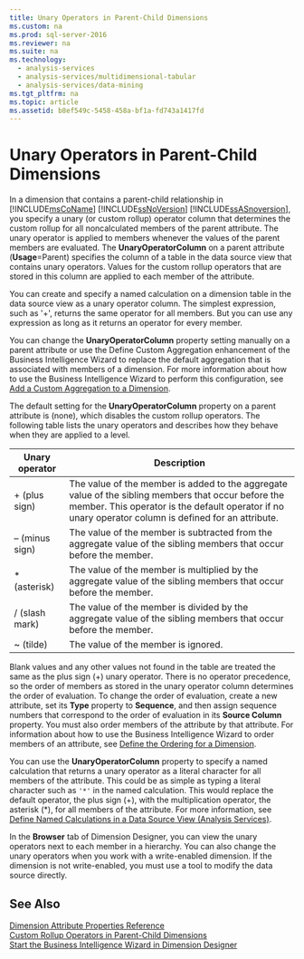 ```yaml
---
title: Unary Operators in Parent-Child Dimensions
ms.custom: na
ms.prod: sql-server-2016
ms.reviewer: na
ms.suite: na
ms.technology: 
  - analysis-services
  - analysis-services/multidimensional-tabular
  - analysis-services/data-mining
ms.tgt_pltfrm: na
ms.topic: article
ms.assetid: b8ef549c-5458-458a-bf1a-fd743a1417fd
---
```

# Unary Operators in Parent-Child Dimensions
  In a dimension that contains a parent\-child relationship in [!INCLUDE[msCoName](../../Token\Other/msCoName_md.md)] [!INCLUDE[ssNoVersion](../../Token\Other/ssNoVersion_md.md)] [!INCLUDE[ssASnoversion](../../Token\Other/ssASnoversion_md.md)], you specify a unary \(or custom rollup\) operator column that determines the custom rollup for all noncalculated members of the parent attribute. The unary operator is applied to members whenever the values of the parent members are evaluated. The **UnaryOperatorColumn** on a parent attribute \(**Usage**\=Parent\) specifies the column of a table in the data source view that contains unary operators. Values for the custom rollup operators that are stored in this column are applied to each member of the attribute.  
  
 You can create and specify a named calculation on a dimension table in the data source view as a unary operator column. The simplest expression, such as '\+', returns the same operator for all members. But you can use any expression as long as it returns an operator for every member.  
  
 You can change the **UnaryOperatorColumn** property setting manually on a parent attribute or use the Define Custom Aggregation enhancement of the Business Intelligence Wizard to replace the default aggregation that is associated with members of a dimension. For more information about how to use the Business Intelligence Wizard to perform this configuration, see [Add a Custom Aggregation to a Dimension](../../Topics\TopicNameContainA/Add-a-Custom-Aggregation-to-a-Dimension.md).  
  
 The default setting for the **UnaryOperatorColumn** property on a parent attribute is \(none\), which disables the custom rollup operators. The following table lists the unary operators and describes how they behave when they are applied to a level.  
  
|Unary operator|Description|  
|--------------------|-----------------|  
|\+ \(plus sign\)|The value of the member is added to the aggregate value of the sibling members that occur before the member. This operator is the default operator if no unary operator column is defined for an attribute.|  
|– \(minus sign\)|The value of the member is subtracted from the aggregate value of the sibling members that occur before the member.|  
|\* \(asterisk\)|The value of the member is multiplied by the aggregate value of the sibling members that occur before the member.|  
|\/ \(slash mark\)|The value of the member is divided by the aggregate value of the sibling members that occur before the member.|  
|~ \(tilde\)|The value of the member is ignored.|  
  
 Blank values and any other values not found in the table are treated the same as the plus sign \(\+\) unary operator. There is no operator precedence, so the order of members as stored in the unary operator column determines the order of evaluation. To change the order of evaluation, create a new attribute, set its **Type** property to **Sequence**, and then assign sequence numbers that correspond to the order of evaluation in its **Source Column** property. You must also order members of the attribute by that attribute. For information about how to use the Business Intelligence Wizard to order members of an attribute, see [Define the Ordering for a Dimension](../../Topics\TopicNameContainA/Define-the-Ordering-for-a-Dimension.md).  
  
 You can use the **UnaryOperatorColumn** property to specify a named calculation that returns a unary operator as a literal character for all members of the attribute. This could be as simple as typing a literal character such as `'*'` in the named calculation. This would replace the default operator, the plus sign \(\+\), with the multiplication operator, the asterisk \(\*\), for all members of the attribute. For more information, see [Define Named Calculations in a Data Source View &#40;Analysis Services&#41;](../Topic/Define%20Named%20Calculations%20in%20a%20Data%20Source%20View%20\(Analysis%20Services\).md).  
  
 In the **Browser** tab of Dimension Designer, you can view the unary operators next to each member in a hierarchy. You can also change the unary operators when you work with a write\-enabled dimension. If the dimension is not write\-enabled, you must use a tool to modify the data source directly.  
  
## See Also  
 [Dimension Attribute Properties Reference](../../Topics\TopicNameNotContainA/Dimension-Attribute-Properties-Reference.md)   
 [Custom Rollup Operators in Parent-Child Dimensions](../../Topics\TopicNameNotContainA/Custom-Rollup-Operators-in-Parent-Child-Dimensions.md)   
 [Start the Business Intelligence Wizard in Dimension Designer](../../Topics\TopicNameNotContainA/Start-the-Business-Intelligence-Wizard-in-Dimension-Designer.md)  
  
  